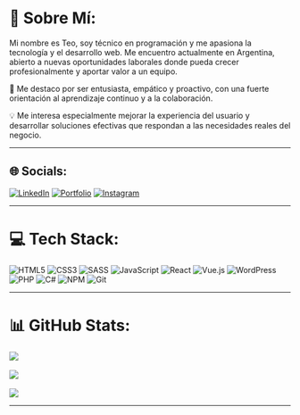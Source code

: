# 💫 Sobre Mí:

Mi nombre es Teo, soy técnico en programación y me apasiona la tecnología y el desarrollo web. Me encuentro actualmente en Argentina, abierto a nuevas oportunidades laborales donde pueda crecer profesionalmente y aportar valor a un equipo.  

📍 Me destaco por ser entusiasta, empático y proactivo, con una fuerte orientación al aprendizaje continuo y a la colaboración.  

💡 Me interesa especialmente mejorar la experiencia del usuario y desarrollar soluciones efectivas que respondan a las necesidades reales del negocio.  

---

## 🌐 Socials:

[![LinkedIn](https://img.shields.io/badge/LinkedIn-%230077B5.svg?logo=linkedin&logoColor=white)](https://linkedin.com/in/teo-chiappero)
[![Portfolio](https://img.shields.io/badge/Portfolio-000?style=for-the-badge&logo=vercel&logoColor=white)](https://teochiappero.com)
[![Instagram](https://img.shields.io/badge/Instagram-E4405F?style=for-the-badge&logo=instagram&logoColor=white)](https://instagram.com/teochiappero)

---

# 💻 Tech Stack:

![HTML5](https://img.shields.io/badge/html5-%23E34F26.svg?style=for-the-badge&logo=html5&logoColor=white)
![CSS3](https://img.shields.io/badge/css3-%231572B6.svg?style=for-the-badge&logo=css3&logoColor=white)
![SASS](https://img.shields.io/badge/sass-%23CC6699.svg?style=for-the-badge&logo=sass&logoColor=white)
![JavaScript](https://img.shields.io/badge/javascript-%23323330.svg?style=for-the-badge&logo=javascript&logoColor=%23F7DF1E)
![React](https://img.shields.io/badge/react-%2320232a.svg?style=for-the-badge&logo=react&logoColor=%2361DAFB)
![Vue.js](https://img.shields.io/badge/vuejs-%2335495e.svg?style=for-the-badge&logo=vue.js&logoColor=%234FC08D)
![WordPress](https://img.shields.io/badge/wordpress-%23117AC9.svg?style=for-the-badge&logo=wordpress&logoColor=white)
![PHP](https://img.shields.io/badge/php-%23777BB4.svg?style=for-the-badge&logo=php&logoColor=white)
![C#](https://img.shields.io/badge/c%23-%23239120.svg?style=for-the-badge&logo=c-sharp&logoColor=white)
![NPM](https://img.shields.io/badge/NPM-%23CB3837.svg?style=for-the-badge&logo=npm&logoColor=white)
![Git](https://img.shields.io/badge/git-%23F05033.svg?style=for-the-badge&logo=git&logoColor=white)

---

# 📊 GitHub Stats:

![](https://github-readme-stats.vercel.app/api?username=teogithubuser&theme=dark&hide_border=false&include_all_commits=true&count_private=true)<br/>  
![](https://github-readme-streak-stats.herokuapp.com/?user=teogithubuser&theme=dark&hide_border=false)<br/>  
![](https://github-readme-stats.vercel.app/api/top-langs/?username=teogithubuser&theme=dark&hide_border=false&include_all_commits=true&count_private=true&layout=compact)

---
